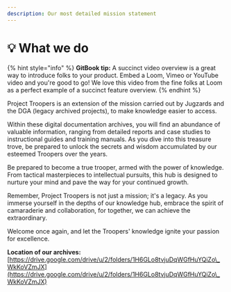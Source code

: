 ```yaml
---
description: Our most detailed mission statement
---
```


# 💡 What we do

{% hint style="info" %}
**GitBook tip:** A succinct video overview is a great way to introduce folks to your product. Embed a Loom, Vimeo or YouTube video and you're good to go! We love this video from the fine folks at Loom as a perfect example of a succinct feature overview.
{% endhint %}

Project Troopers is an extension of the mission carried out by Jugzards and the DGA (legacy archived projects), to make knowledge easier to access.

Within these digital documentation archives, you will find an abundance of valuable information, ranging from detailed reports and case studies to instructional guides and training manuals. As you dive into this treasure trove, be prepared to unlock the secrets and wisdom accumulated by our esteemed Troopers over the years.

Be prepared to become a true trooper, armed with the power of knowledge. From tactical masterpieces to intellectual pursuits, this hub is designed to nurture your mind and pave the way for your continued growth.

Remember, Project Troopers is not just a mission; it's a legacy. As you immerse yourself in the depths of our knowledge hub, embrace the spirit of camaraderie and collaboration, for together, we can achieve the extraordinary.

Welcome once again, and let the Troopers' knowledge ignite your passion for excellence.

**Location of our archives:**\
[https://drive.google.com/drive/u/2/folders/1H6GLo8tvjuDqWGfHuYQiZo\_WkKoVZmJX](https://drive.google.com/drive/u/2/folders/1H6GLo8tvjuDqWGfHuYQiZo\_WkKoVZmJX)
